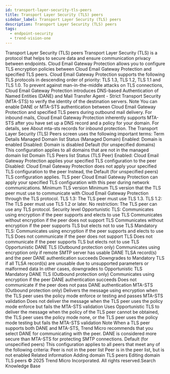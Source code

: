 ```yaml
---
id: transport-layer-security-tls-peers
title: Transport Layer Security (TLS) peers
sidebar_label: Transport Layer Security (TLS) peers
description: Transport Layer Security (TLS) peers
tags:
  - endpoint-security
  - trend-vision-one
---
```


 Transport Layer Security (TLS) peers Transport Layer Security (TLS) is a protocol that helps to secure data and ensure communication privacy between endpoints. Cloud Email Gateway Protection allows you to configure TLS encryption policies between Cloud Email Gateway Protection and specified TLS peers. Cloud Email Gateway Protection supports the following TLS protocols in descending order of priority: TLS 1.3, TLS 1.2, TLS 1.1 and TLS 1.0. To prevent against man-in-the-middle attacks on TLS connections, Cloud Email Gateway Protection introduces DNS-based Authentication of Named Entities (DANE) and Mail Transfer Agent - Strict Transport Security (MTA-STS) to verify the identity of the destination servers. Note You can enable DANE or MTA-STS authentication between Cloud Email Gateway Protection and specified TLS peers during outbound mail delivery. For inbound mails, Cloud Email Gateway Protection inherently supports MTA-STS after you have set up a DNS record and a policy for your domain. For details, see About mta-sts records for inbound protection. The Transport Layer Security (TLS) Peers screen uses the following important terms: Term Details Managed Domain list Status (Managed Domain) Enabled: Domain is enabled Disabled: Domain is disabled Default (for unspecified domains) This configuration applies to all domains that are not in the managed domain list Domain TLS Peers list Status (TLS Peer) Enabled: Cloud Email Gateway Protection applies your specified TLS configuration to the peer Disabled: Cloud Email Gateway Protection does not apply your specified TLS configuration to the peer Instead, the Default (for unspecified peers) TLS configuration applies. TLS peer Cloud Email Gateway Protection can apply your specified TLS configuration with this peer during network communications. Minimum TLS version Minimum TLS version that the TLS peer must use to communicate with Cloud Email Gateway Protection through the TLS protocol. TLS 1.3: The TLS peer must use TLS 1.3. TLS 1.2: The TLS peer must use TLS 1.2 or later. No restriction: The TLS peer can use any TLS protocol. Security level Opportunistic TLS: Communicates using encryption if the peer supports and elects to use TLS Communicates without encryption if the peer does not support TLS Communicates without encryption if the peer supports TLS but elects not to use TLS Mandatory TLS: Communicates using encryption if the peer supports and elects to use TLS Does not communicate if the peer does not support TLS Does not communicate if the peer supports TLS but elects not to use TLS Opportunistic DANE TLS (Outbound protection only) Communicates using encryption only if remote SMTP server has usable DANE TLSA record(s) and the peer DANE authentication succeeds Downgrades to Mandatory TLS if all TLSA record(s) are unusable due to unsupported parameters or malformed data In other cases, downgrades to Opportunistic TLS Mandatory DANE TLS (Outbound protection only) Communicates using encryption if the peer DANE authentication succeeds Does not communicate if the peer does not pass DANE authentication MTA-STS (Outbound protection only) Delivers the message using encryption when the TLS peer uses the policy mode enforce or testing and passes MTA-STS validation Does not deliver the message when the TLS peer uses the policy mode enforce but fails the MTA-STS validation Uses Opportunistic TLS to deliver the message when the policy of the TLS peer cannot be obtained, the TLS peer uses the policy mode none, or the TLS peer uses the policy mode testing but fails the MTA-STS validation Note When a TLS peer supports both DANE and MTA-STS, Trend Micro recommends that you select DANE for communicating with the peer. DANE is considered more secure than MTA-STS for protecting SMTP connections. Default (for unspecified peers) This configuration applies to all peers that meet any of the following criteria: Peer is not in the peer list Peer is in the peer list, but is not enabled Related information Adding domain TLS peers Editing domain TLS peers © 2025 Trend Micro Incorporated. All rights reserved.Search Knowledge Base